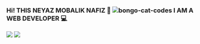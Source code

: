### Hi! THIS NEYAZ MOBALIK NAFIZ 👋 ![bongo-cat-codes](https://user-images.githubusercontent.com/92919697/157845574-fbc4d8b7-abe5-4a04-8616-f599f126bde2.gif)  I AM A WEB DEVELOPER  💻
<img align="center" justify="center" src="https://github-readme-stats.vercel.app/api?username=neyaznafiz&show_icons=true&theme=light&line_height=27">
<img align="center" src="https://github-readme-stats.vercel.app/api/top-langs/?username=neyaznafiz&theme=light&hide_langs_below=1">
